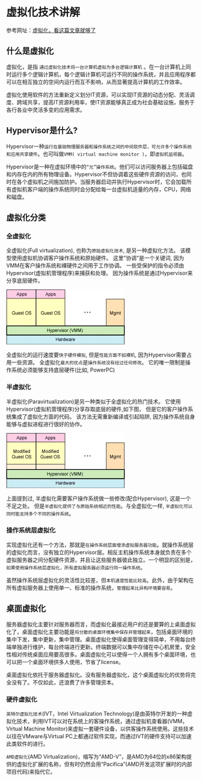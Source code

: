 # 虚拟化技术讲解

参考网址：[虚拟化，看这篇文章就够了](https://zhuanlan.51cto.com/art/201703/536043.htm)

## 什么是虚拟化

虚拟化，是指 `通过虚拟化技术将一台计算机虚拟为多台逻辑计算机` 。在一台计算机上同时运行多个逻辑计算机，每个逻辑计算机可运行不同的操作系统，并且应用程序都可以在相互独立的空间内运行而互不影响，从而显著提高计算机的工作效率。

虚拟化使用软件的方法重新定义划分IT资源，可以实现IT资源的动态分配、灵活调度、跨域共享，提高IT资源利用率，使IT资源能够真正成为社会基础设施，服务于各行各业中灵活多变的应用需求。

## Hypervisor是什么?

Hypervisor一种`运行在基础物理服务器和操作系统之间的中间软件层，可允许多个操作系统和应用共享硬件`。也可叫做`VMM( virtual machine monitor )`，即`虚拟机监视器`。

Hypervisor是一种在虚拟环境中的`“元”操作系统`。他们可以访问服务器上包括磁盘和内存在内的所有物理设备。Hypervisor不但协调着这些硬件资源的访问，也同时在各个虚拟机之间施加防护。当服务器启动并执行Hypervisor时，它会加载所有虚拟机客户端的操作系统同时会分配给每一台虚拟机适量的内存，CPU，网络和磁盘。

## 虚拟化分类

### 全虚拟化

全虚拟化(Full virtualization), 也称为`原始虚拟化技术`, 是另一种虚拟化方法。 该模型使用虚拟机协调客户操作系统和原始硬件。 这里"协调"是一个关键词, 因为VMM在客户操作系统和裸硬件之间用于工作协调。 一些受保护的指令必须由Hypervisor(虚拟机管理程序)来捕获和处理。 因为操作系统是通过Hypervisor来分享底层硬件。

![全虚拟化与Hypervisor示意图](assets/images/全虚拟化与Hypervisor示意图.jpg)

全虚拟化的运行速度要`快于硬件模拟`, 但是`性能方面不如裸机`, 因为Hypervisor需要占用一些资源。 全虚拟化`最大的优点`是`操作系统没有经过任何修改`。 它的唯一限制是操作系统必须能够支持底层硬件(比如, PowerPC)

### 半虚拟化

半虚拟化(Paravirtualization)是另一种类似于全虚拟化的热门技术。 它使用Hypervisor(虚拟机管理程序)分享存取底层的硬件,如下图， 但是它的客户操作系统集成了虚拟化方面的代码。 该方法无需重新编译或引起陷阱, 因为操作系统自身能够与虚拟进程进行很好的协作。

![半虚拟化示意图](assets/images/半虚拟化示意图.jpg)

上面提到过, 半虚拟化需要客户操作系统做一些修改(配合Hypervisor), 这是一个不足之处。 但是`半虚拟化提供了与原始系统相近的性能`。与全虚拟化一样, `半虚拟化可以同时能支持多个不同的操作系统`。

### 操作系统层虚拟化

实现虚拟化还有一个方法，那就是`在操作系统层面增添虚拟服务器功能`。就操作系统层的虚拟化而言，没有独立的Hypervisor层。相反主机操作系统本身就负责在多个虚拟服务器之间分配硬件资源，并且让这些服务器彼此独立。一个明显的区别是，`如果使用操作系统层虚拟化，所有虚拟服务器必须运行同一操作系统`。

虽然操作系统层虚拟化的灵活性比较差，但`本机速度性能比较高`。此外，由于架构在所有虚拟服务器上使用单一、标准的操作系统，`管理起来比异构环境要容易`。

## 桌面虚拟化

服务器虚拟化主要针对服务器而言，而虚拟化最接近用户的还是要算的上桌面虚拟化了，桌面虚拟化主要功能是`将分散的桌面环境集中保存并管理起来`，包括桌面环境的集中下发，集中更新，集中管理。桌面虚拟化使得桌面管理变得简单，不用每台终端单独进行维护，每台终端进行更新。终端数据可以集中存储在中心机房里，安全性相对传统桌面应用要高很多。桌面虚拟化可以使得一个人拥有多个桌面环境，也可以把一个桌面环境供多人使用，节省了license。

桌面虚拟化依托于服务器虚拟化。没有服务器虚拟化，这个桌面虚拟化的优势将完全没有了。不仅如此，还浪费了许多管理资本。

### 硬件虚拟化

`英特尔虚拟化技术`(IVT，Intel Virtualization Technology)是由英特尔开发的一种虚拟化技术，利用IVT可以对在系统上的客操作系统，通过虚拟机查看器(VMM，Virtual Machine Monitor)来虚拟一套硬件设备，以供客操作系统使用。这些技术以往在VMware与Virtual PC上都通过软件实现，而通过IVT的硬件支持可以加速此类软件的进行。

`AMD虚拟化`(AMD Virtualization)，缩写为“AMD-V”，是AMD为64位的x86架构提供的虚拟化扩展的名称，但有时仍然会用“Pacifica”(AMD开发这项扩展时的内部项目代码)来指代它。
